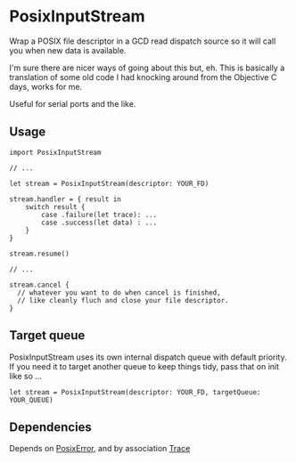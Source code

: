 # PosixInputStream

Wrap a POSIX file descriptor in a GCD read dispatch source so it will call you when new data is available.

I'm sure there are nicer ways of going about this but, eh. 
This is basically a translation of some old code I had knocking around from the Objective C days, works for me.

Useful for serial ports and the like.

## Usage



```
import PosixInputStream

// ...

let stream = PosixInputStream(descriptor: YOUR_FD)

stream.handler = { result in 
    switch result {
        case .failure(let trace): ... 
        case .success(let data) : ...
    }
}

stream.resume()

// ...

stream.cancel {
  // whatever you want to do when cancel is finished,
  // like cleanly fluch and close your file descriptor.
}
```

## Target queue

PosixInputStream uses its own internal dispatch queue with default priority.
If you need it to target another queue to keep things tidy, pass that on init like so ...

```
let stream = PosixInputStream(descriptor: YOUR_FD, targetQueue: YOUR_QUEUE)
```

## Dependencies

Depends on [PosixError](https://github.com/SteveTrewick/PosixError), and by association [Trace](https://github.com/SteveTrewick/Trace)

